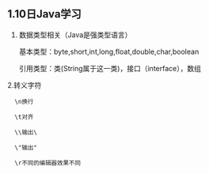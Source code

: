 ## 1.10日Java学习
1. 数据类型相关（Java是强类型语言）

      基本类型：byte,short,int,long,float,double,char,boolean

      引用类型：类(String属于这一类)，接口（interface），数组

2.转义字符

      \n换行

      \t对齐

      \\输出\

      \"输出"

      \r不同的编辑器效果不同
      
      
      

      
